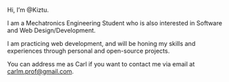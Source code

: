 Hi, I’m @Kiztu. 

I am a Mechatronics Engineering Student who is also interested in Software and Web Design/Development. 

I am practicing web development, and will be honing my skills and experiences through personal and open-source projects.

You can address me as Carl if you want to contact me via email at carlm.prof@gmail.com.
